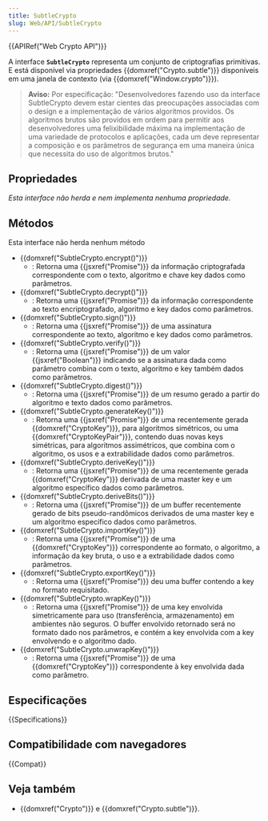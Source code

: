 ```yaml
---
title: SubtleCrypto
slug: Web/API/SubtleCrypto
---
```


{{APIRef("Web Crypto API")}}

A interface **`SubtleCrypto`** representa um conjunto de criptografias primitivas. E está disponível via propriedades {{domxref("Crypto.subtle")}} disponíveis em uma janela de contexto (via {{domxref("Window.crypto")}}).

> **Aviso:** Por especificação: "Desenvolvedores fazendo uso da interface SubtleCrypto devem estar cientes das preocupações associadas com o design e a implementação de vários algoritmos providos. Os algoritmos brutos são providos em ordem para permitir aos desenvolvedores uma felixibilidade máxima na implementação de uma variedade de protocolos e aplicações, cada um deve representar a composição e os parâmetros de segurança em uma maneira única que necessita do uso de algoritmos brutos."

## Propriedades

_Esta interface não herda e nem implementa nenhuma propriedade._

## Métodos

Esta interface não herda nenhum método

- {{domxref("SubtleCrypto.encrypt()")}}
  - : Retorna uma {{jsxref("Promise")}} da informação criptografada correspondente com o texto, algoritmo e chave key dados como parâmetros.
- {{domxref("SubtleCrypto.decrypt()")}}
  - : Retorna uma {{jsxref("Promise")}} da informação correspondente ao texto encriptografado, algoritmo e key dados como parâmetros.
- {{domxref("SubtleCrypto.sign()")}}
  - : Retorna uma {{jsxref("Promise")}} de uma assinatura correspondente ao texto, algoritmo e key dados como parâmetros.
- {{domxref("SubtleCrypto.verify()")}}
  - : Retorna uma {{jsxref("Promise")}} de um valor {{jsxref("Boolean")}} indicando se a assinatura dada como parâmetro combina com o texto, algoritmo e key também dados como parâmetros.
- {{domxref("SubtleCrypto.digest()")}}
  - : Retorna uma {{jsxref("Promise")}} de um resumo gerado a partir do algoritmo e texto dados como parâmetros.
- {{domxref("SubtleCrypto.generateKey()")}}
  - : Retorna uma {{jsxref("Promise")}} de uma recentemente gerada {{domxref("CryptoKey")}}, para algoritmos simétricos, ou uma {{domxref("CryptoKeyPair")}}, contendo duas novas keys simétricas, para algoritmos assimétricos, que combina com o algoritmo, os usos e a extrabilidade dados como parâmetros.
- {{domxref("SubtleCrypto.deriveKey()")}}
  - : Retorna uma {{jsxref("Promise")}} de uma recentemente gerada {{domxref("CryptoKey")}} derivada de uma master key e um algoritmo específico dados como parâmetros.
- {{domxref("SubtleCrypto.deriveBits()")}}
  - : Retorna uma {{jsxref("Promise")}} de um buffer recentemente gerado de bits pseudo-randômicos derivados de uma master key e um algoritmo específico dados como parâmetros.
- {{domxref("SubtleCrypto.importKey()")}}
  - : Retorna uma {{jsxref("Promise")}} de uma {{domxref("CryptoKey")}} correspondente ao formato, o algoritmo, a informação da key bruta, o uso e a extrabilidade dados como parâmetros.
- {{domxref("SubtleCrypto.exportKey()")}}
  - : Retorna uma {{jsxref("Promise")}} deu uma buffer contendo a key no formato requisitado.
- {{domxref("SubtleCrypto.wrapKey()")}}
  - : Retorna uma {{jsxref("Promise")}} de uma key envolvida simetricamente para uso (transferência, armazenamento) em ambientes não seguros. O buffer envolvido retornado será no formato dado nos parâmetros, e contém a key envolvida com a key envolvendo e o algoritmo dado.
- {{domxref("SubtleCrypto.unwrapKey()")}}
  - : Retorna uma {{jsxref("Promise")}} de uma {{domxref("CryptoKey")}} correspondente à key envolvida dada como parâmetro.

## Especificações

{{Specifications}}

## Compatibilidade com navegadores

{{Compat}}

## Veja também

- {{domxref("Crypto")}} e {{domxref("Crypto.subtle")}}.
